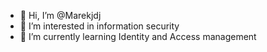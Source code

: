 - 👋 Hi, I’m @Marekjdj
- 👀 I’m interested in information security
- 🌱 I’m currently learning Identity and Access management

<!---
Marekjdj/Marekjdj is a ✨ special ✨ repository because its `README.md` (this file) appears on your GitHub profile.
You can click the Preview link to take a look at your changes.
--->
